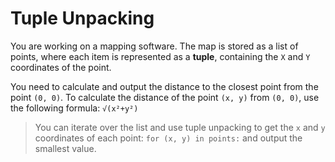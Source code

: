 # Tuple Unpacking

You are working on a mapping software. The map is stored as a list of points, where each item is represented as a **tuple**, containing the `X` and `Y` coordinates of the point.

You need to calculate and output the distance to the closest point from the point `(0, 0)`. To calculate the distance of the point `(x, y)` from `(0, 0)`, use the following formula: `√(x²+y²)`

>You can iterate over the list and use tuple unpacking to get the `x` and `y` coordinates of each point: `for (x, y) in points:` and output the smallest value.